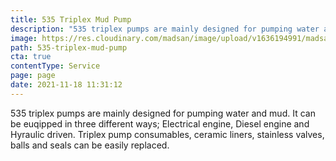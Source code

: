 ```yaml
---
title: 535 Triplex Mud Pump
description: "535 triplex pumps are mainly designed for pumping water and mud. "
image: https://res.cloudinary.com/madsan/image/upload/v1636194991/madsan-stock/IMG_3203_glh3fq.jpg
path: 535-triplex-mud-pump
cta: true
contentType: Service
page: page
date: 2021-11-18 11:31:12
---
```

535 triplex pumps are mainly designed for pumping water and mud. It can be euqipped in three different ways; Electrical engine, Diesel engine and Hyraulic driven. Triplex pump consumables, ceramic liners, stainless valves, balls and seals can be easily replaced.
